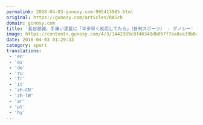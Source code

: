 ```yaml
---
permalink: 2018-04-03-gunosy.com-995413905.html
original: https://gunosy.com/articles/RA5ch
domain: gunosy.com
title: '長谷部誠、手痛い黒星に「半歩早く反応してたら」（日刊スポーツ） - グノシー'
image: https://contents.gunosy.com/4/3/1442389c8f46340db057f7ea8ca39b0a_content.jpg
date: 2018-04-03 01:29:33
category: sport
translations: 
 - 'en'
 - 'es'
 - 'de'
 - 'ru'
 - 'fr'
 - 'it'
 - 'zh-CN'
 - 'zh-TW'
 - 'ar'
 - 'pt'
 - 'hy'
---
```


